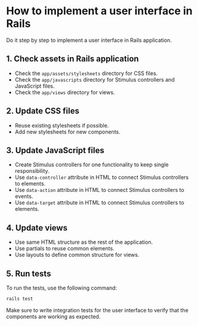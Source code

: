 # How to implement a user interface in Rails

Do it step by step to implement a user interface in Rails application.

## 1. Check assets in Rails application

- Check the `app/assets/stylesheets` directory for CSS files.
- Check the `app/javascripts` directory for Stimulus controllers and JavaScript files.
- Check the `app/views` directory for views.

## 2. Update CSS files

- Reuse existing stylesheets if possible.
- Add new stylesheets for new components.

## 3. Update JavaScript files

- Create Stimulus controllers for one functionality to keep single responsibility.
- Use `data-controller` attribute in HTML to connect Stimulus controllers to elements.
- Use `data-action` attribute in HTML to connect Stimulus controllers to events.
- Use `data-target` attribute in HTML to connect Stimulus controllers to elements.

## 4. Update views

- Use same HTML structure as the rest of the application.
- Use partials to reuse common elements.
- Use layouts to define common structure for views.

## 5. Run tests

To run the tests, use the following command:
```bash
rails test
```

Make sure to write integration tests for the user interface to verify that the components are working as expected.